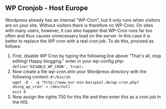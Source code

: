 ## WP Cronjob - Host Europe
Wordpress already has an internal "WP-Cron", but it only runs when visitors are on your site. Without visitors there is therefore no WP-Cron. On sites with many users, however, it can also happen that WP-Cron runs far too often and thus causes unnecessary load on the server. In this case it is better to replace the WP cron with a real cron job. To do this, proceed as follows:
1. First, disable WP Cron by typing the following line above "That's all, stop editing! Happy blogging." enter in your wp-config.php: `define('DISABLE_WP_CRON', true);`
2. Now create a file *wp-cron.shin* your Wordpress directory with the following content:
`#!/bin/sh`\
`wget -O - -q "http://www.nur-ein-beispiel.de/wp-cron.php?doing_wp_cron" > /dev/null`\
`exit 0`
3. Now assign the rights 750 for this file and then enter this as a cron job in the HIS.
